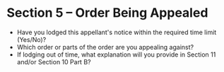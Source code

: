 # Section 5 – Order Being Appealed

- Have you lodged this appellant's notice within the required time limit (Yes/No)?
- Which order or parts of the order are you appealing against?
- If lodging out of time, what explanation will you provide in Section 11 and/or Section 10 Part B?
